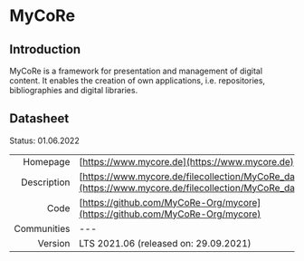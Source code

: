 # MyCoRe

## Introduction
MyCoRe is a framework for presentation and management of digital content. It enables the
creation of own applications, i.e. repositories, bibliographies and digital libraries.

## Datasheet

Status: 01.06.2022

|              |                                                                             |
| ------------:| :-------------------------------------------------------------------------- |
| Homepage     | [https://www.mycore.de](https://www.mycore.de)                          | 
| Description  | [https://www.mycore.de/filecollection/MyCoRe_datasheet.pdf](https://www.mycore.de/filecollection/MyCoRe_datasheet.pdf) |
| Code         | [https://github.com/MyCoRe-Org/mycore](https://github.com/MyCoRe-Org/mycore) | 
| Communities  | ---                                                                         |
| Version      | LTS 2021.06 (released on: 29.09.2021)                                        |


